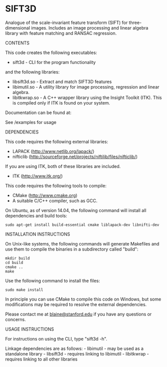 # SIFT3D
Analogue of the scale-invariant feature transform (SIFT) for three-dimensional images. Includes an image processing and linear algebra library with feature matching and RANSAC regression.

CONTENTS

This code creates the following executables:
- sift3d - CLI for the program functionality

and the following libraries:
- libsift3d.so - Extract and match SIFT3D features
- libimutil.so - A utility library for image processing, regression and linear algebra.
- libitkwrap.so - A C++ wrapper library using the Insight Toolkit (ITK). This is compiled only if ITK is found on your system.

Documentation can be found at:

See /examples for usage

DEPENDENCIES

This code requires the following external libraries:
- LAPACK (http://www.netlib.org/lapack/)
- nifticlib (http://sourceforge.net/projects/niftilib/files/nifticlib/)

If you are using ITK, both of these libraries are included.
- ITK (http://www.itk.org/)

This code requires the following tools to compile:
- CMake (http://www.cmake.org)
- A suitable C/C++ compiler, such as GCC.

On Ubuntu, as of version 14.04, the following command will install all dependencies and build tools:

	sudo apt-get install build-essential cmake liblapack-dev libnifti-dev

INSTALLATION INSTRUCTIONS

On Unix-like systems, the following commands will generate Makefiles and use them to compile the binaries in a subdirectory called "build":

	mkdir build
	cd build
	cmake ..
	make

Use the following command to install the files:

	sudo make install

In principle you can use CMake to compile this code on Windows, but some modifications may be required to resolve the external dependencies.

Please contact me at blaine@stanford.edu if you have any questions or concerns.

USAGE INSTRUCTIONS

For instructions on using the CLI, type "sift3d -h".

Linkage dependencies are as follows:
	- libimutil - may be used as a standalone library
	- libsift3d - requires linking to libimutil
	- libitkwrap - requires linking to all other libraries
